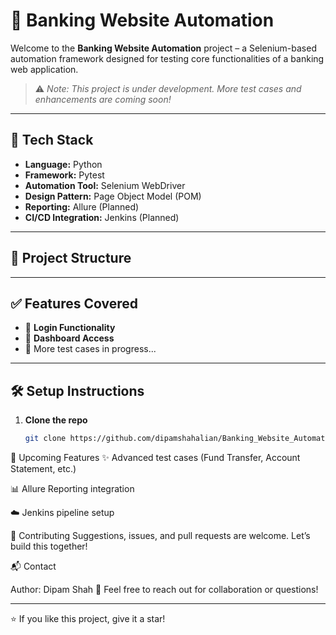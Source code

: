 # 🏦 Banking Website Automation

Welcome to the **Banking Website Automation** project – a Selenium-based automation framework designed for testing core functionalities of a banking web application.

> ⚠️ *Note: This project is under development. More test cases and enhancements are coming soon!*

---

## 🚀 Tech Stack

- **Language:** Python  
- **Framework:** Pytest  
- **Automation Tool:** Selenium WebDriver  
- **Design Pattern:** Page Object Model (POM)  
- **Reporting:** Allure (Planned)  
- **CI/CD Integration:** Jenkins (Planned)

---

## 📁 Project Structure


---

## ✅ Features Covered

- 🔐 **Login Functionality**
- 📄 **Dashboard Access**
- 🚧 More test cases in progress...

---

## 🛠️ Setup Instructions

1. **Clone the repo**
   ```bash
   git clone https://github.com/dipamshahalian/Banking_Website_Automation.git

📌 Upcoming Features
✨ Advanced test cases (Fund Transfer, Account Statement, etc.)

📊 Allure Reporting integration

☁️ Jenkins pipeline setup

🤝 Contributing
Suggestions, issues, and pull requests are welcome. Let’s build this together!

📬 Contact

Author: Dipam Shah
📧 Feel free to reach out for collaboration or questions!


---
⭐ If you like this project, give it a star!
